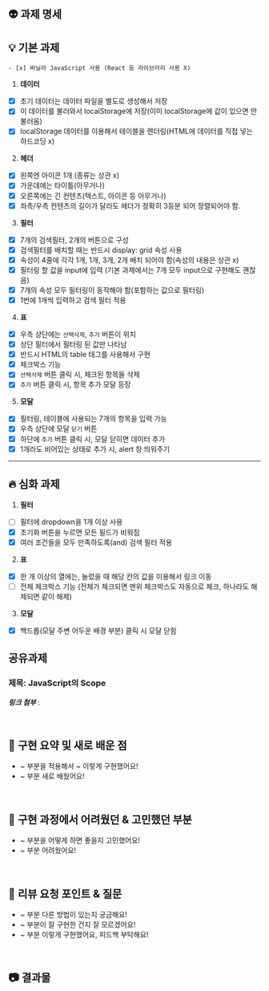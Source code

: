 <!-- PR의 제목은 "[n주차 과제] 과제명"으로 작성해 주세요 -->
<!-- PR은 리뷰어를 위한 글이에요. 자세하게 작성할수록 리뷰 작성이 더 용이해져요! -->
<!-- 해당 선택의 이유와 근거를 함께 적어 주면 더 좋아요! -->

## 👽 과제 명세

## 💡 기본 과제

    - [x] 바닐라 JavaScript 사용 (React 등 라이브러리 사용 X)

1. **데이터**

- [x] 초기 데이터는 데이터 파일을 별도로 생성해서 저장
- [x] 이 데이터를 불러와서 localStorage에 저장(이미 localStorage에 값이 있으면 안 불러옴)
- [x] localStorage 데이터를 이용해서 테이블을 렌더링(HTML에 데이터를 직접 넣는 하드코딩 x)

2. **헤더**

- [x] 왼쪽엔 아이콘 1개 (종류는 상관 x)
- [x] 가운데에는 타이틀(아무거나)
- [x] 오른쪽에는 긴 컨텐츠(텍스트, 아이콘 등 아무거나)
- [x] 좌측/우측 컨텐츠의 길이가 달라도 헤더가 정확히 3등분 되어 정렬되어야 함.

3. **필터**

- [x] 7개의 검색필터, 2개의 버튼으로 구성
- [x] 검색필터를 배치할 때는 반드시 display: grid 속성 사용
- [x] 속성이 4줄에 각각 1개, 1개, 3개, 2개 배치 되어야 함(속성의 내용은 상관 x)
- [x] 필터링 할 값을 input에 입력
      (기본 과제에서는 7개 모두 input으로 구현해도 괜찮음)
- [x] 7개의 속성 모두 필터링이 동작해야 함(포함하는 값으로 필터링)
- [x] 1번에 1개씩 입력하고 검색 필터 적용

4. **표**

- [x] 우측 상단에는 `선택삭제`, `추가` 버튼이 위치
- [x] 상단 필터에서 필터링 된 값만 나타남
- [x] 반드시 HTML의 table 태그를 사용해서 구현
- [x] 체크박스 기능
- [x] `선택삭제` 버튼 클릭 시, 체크된 항목들 삭제
- [x] `추가` 버튼 클릭 시, 항목 추가 모달 등장

5. **모달**

- [x] 필터링, 테이블에 사용되는 7개의 항목을 입력 가능
- [x] 우측 상단에 모달 `닫기` 버튼
- [x] 하단에 `추가` 버튼 클릭 시, 모달 닫히면 데이터 추가
- [x] 1개라도 비어있는 상태로 추가 시, alert 창 띄워주기

---

## 🔥 심화 과제

1. **필터**

- [ ] 필터에 dropdown을 1개 이상 사용
- [x] 초기화 버튼을 누르면 모든 필드가 비워짐
- [x] 여러 조건들을 모두 만족하도록(and) 검색 필터 적용

2. **표**

- [x] 한 개 이상의 열에는, 눌렀을 때 해당 칸의 값을 이용해서 링크 이동
- [ ] 전체 체크박스 기능 (전체가 체크되면 맨위 체크박스도 자동으로 체크, 하나라도 해제되면 같이 해제)

3. **모달**

- [x] 백드롭(모달 주변 어두운 배경 부분) 클릭 시 모달 닫힘

## 공유과제

### 제목: JavaScript의 Scope

**_링크 첨부_** :

<br />

## 🔧 구현 요약 및 새로 배운 점

- ~ 부분을 적용해서 ~ 이렇게 구현했어요!
- ~ 부분 새로 배웠어요!

<br />

## 🥲 구현 과정에서 어려웠던 & 고민했던 부분

- ~ 부분을 어떻게 하면 좋을지 고민했어요!
- ~ 부분 어려웠어요!

<br />

## 🔭 리뷰 요청 포인트 & 질문

- ~ 부분 다른 방법이 있는지 궁금해요!
- ~ 부분이 잘 구현한 건지 잘 모르겠어요!
- ~ 부분 이렇게 구현했어요, 피드백 부탁해요!

<br />

## 📷 결과물

<!-- 스크린샷, GIF, 동영상, 배포 링크 등 자유롭게 하되, 구현한 모든 기능이 포함되도록 결과물을 첨부해 주세요. -->
<!-- 애니메이션이나 동적 UI 확인이 필요한 경우 스크린샷만으로는 인정하지 않아요. -->
